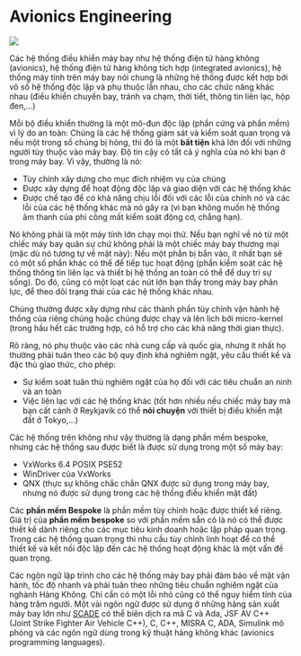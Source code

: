 # Avionics Engineering

![](/assets/rocket.gif)

Các hệ thống điều khiển máy bay như hệ thống điện tử hàng không (avionics), hệ thống điện tử hàng không tích hợp (integrated avionics), hệ thống máy tính trên máy bay nói chung là những hệ thống được kết hợp bởi vô số hệ thống độc lập và phụ thuộc lẫn nhau, cho các chức năng khác nhau (điều khiển chuyến bay, tránh va chạm, thời tiết, thông tin liên lạc, hộp đen,...)

Mỗi bộ điều khiển thường là một mô-đun độc lập (phần cứng và phần mềm) vì lý do an toàn: Chúng là các hệ thống giám sát và kiểm soát quan trọng và nếu một trong số chúng bị hỏng, thì đó là một **bất tiện** khá lớn đối với những người tùy thuộc vào máy bay. Độ tin cậy có tất cả ý nghĩa của nó khi bạn ở trong máy bay. Vì vậy, thường là nó:

+ Tùy chỉnh xây dựng cho mục đích nhiệm vụ của chúng
+ Được xây dựng để hoạt động độc lập và giao diện với các hệ thống khác
+ Được chế tạo để có khả năng chịu lỗi đối với các lỗi của chính nó và các lỗi của các hệ thống khác mà nó gây ra (vì bạn không muốn hệ thống âm thanh của phi công mất kiểm soát động cơ, chẳng hạn).


Nó không phải là một máy tính lớn chạy mọi thứ. Nếu bạn nghĩ về nó từ một chiếc máy bay quân sự chứ không phải là một chiếc máy bay thương mại (mặc dù nó tương tự về mặt này): Nếu một phần bị bắn vào, ít nhất bạn sẽ có một số phần khác có thể để tiếp tục hoạt động (phần kiểm soát các hệ thống thông tin liên lạc và thiết bị hệ thống an toàn có thể để duy trì sự sống). Do đó, cũng có một loạt các nút lớn bạn thấy trong máy bay phản lực, để theo dõi trạng thái của các hệ thống khác nhau.

Chúng thường được xây dựng như các thành phần tùy chỉnh vận hành hệ thống của riêng chúng hoặc chúng được chạy và lên lịch bởi micro-kernel (trong hầu hết các trường hợp, có hỗ trợ cho các khả năng thời gian thực).

Rõ ràng, nó phụ thuộc vào các nhà cung cấp và quốc gia, nhưng ít nhất họ thường phải tuân theo các bộ quy định khá nghiêm ngặt, yêu cầu thiết kế và đặc thù giao thức, cho phép:

+ Sự kiểm soát tuân thủ nghiêm ngặt của họ đối với các tiêu chuẩn an ninh và an toàn
+ Việc liên lạc với các hệ thống khác (tốt hơn nhiều nếu chiếc máy bay mà bạn cất cánh ở Reykjavik có thể **nói chuyện** với thiết bị điều khiển mặt đất ở Tokyo,...)

Các hệ thống trên không như vậy thường là dạng phần mềm bespoke, nhưng các hệ thống sau được biết là được sử dụng trong một số máy bay:

+ VxWorks 6.4 POSIX PSE52
+ WinDriver của VxWorks 
+ QNX (thực sự không chắc chắn QNX được sử dụng trong máy bay, nhưng nó được sử dụng trong các hệ thống điều khiển mặt đất)

Các **phần mềm Bespoke** là phần mềm tùy chỉnh hoặc được thiết kế riêng. Giá trị của **phần mềm bespoke** so với phần mềm sẵn có là nó có thể được thiết kế dành riêng cho các mục tiêu kinh doanh hoặc lập pháp quan trọng. Trong các hệ thống quan trọng thì nhu cầu tùy chỉnh linh hoạt để có thể thiết kế và kết nối độc lập đến các hệ thống hoạt động khác là một vấn đề quan trọng.

Các ngôn ngữ lập trình cho các hệ thống máy bay phải đảm bảo về mặt vận hành, tốc độ nhanh và phải tuân theo những tiêu chuẩn nghiêm ngặt của nghành Hàng Không. Chỉ cần có một lỗi nhỏ cũng có thể nguy hiểm tính của hàng trăm người. Một vài ngôn ngữ được sử dụng ở những hãng sản xuất máy bay lớn như [SCADE](http://www.esterel-technologies.com/products/scade-suite/) có thể biên dịch ra mã C và Ada, JSF AV C++ (Joint Strike Fighter Air Vehicle C++), C, C++, MISRA C, ADA, Simulink mô phỏng và các ngôn ngữ dùng trong kỹ thuật hàng không khác (avionics programming languages).
